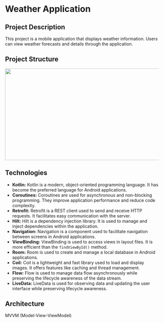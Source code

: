 # Weather Application

## Project Description

This project is a mobile application that displays weather information. Users can view weather forecasts and details through the application.

## Project Structure

<img height= "300" width="800" src="(https://github.com/eneserdo1/WeatherApplication/assets/60261458/9f25ca2d-5e34-4a34-8d84-0c15e75cdc52" />

## Technologies

- **Kotlin:** Kotlin is a modern, object-oriented programming language. It has become the preferred language for Android applications.
- **Coroutines:** Coroutines are used for asynchronous and non-blocking programming. They improve application performance and reduce code complexity.
- **Retrofit:** Retrofit is a REST client used to send and receive HTTP requests. It facilitates easy communication with the server.
- **Hilt:** Hilt is a dependency injection library. It is used to manage and inject dependencies within the application.
- **Navigation:** Navigation is a component used to facilitate navigation between screens in Android applications.
- **ViewBinding:** ViewBinding is used to access views in layout files. It is more efficient than the `findViewById()` method.
- **Room:** Room is used to create and manage a local database in Android applications.
- **Coil:** Coil is a lightweight and fast library used to load and display images. It offers features like caching and thread management.
- **Flow:** Flow is used to manage data flow asynchronously while preserving the lifecycle awareness of the data stream.
- **LiveData:** LiveData is used for observing data and updating the user interface while preserving lifecycle awareness.

## Architecture

MVVM (Model-View-ViewModel)
